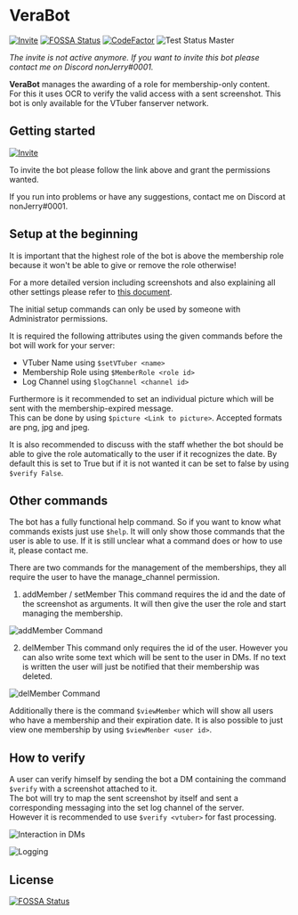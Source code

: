 # VeraBot

[![Invite](https://img.shields.io/badge/Invite%20Link-%40VeraBot-brightgreen)](https://discord.com/api/oauth2/authorize?client_id=844020223913099285&permissions=268823616&scope=bot)
[![FOSSA Status](https://app.fossa.com/api/projects/git%2Bgithub.com%2FnonJerry%2FVeraBot.svg?type=shield)](https://app.fossa.com/projects/git%2Bgithub.com%2FnonJerry%2FVeraBot?ref=badge_shield)
[![CodeFactor](https://www.codefactor.io/repository/github/nonjerry/verabot/badge)](https://www.codefactor.io/repository/github/nonjerry/verabot)
![Test Status Master](https://github.com/nonJerry/VeraBot/actions/workflows/testing.yaml/badge.svg?branch=master)
<br>

*The invite is not active anymore. If you want to invite this bot please contact me on Discord nonJerry#0001.*

**VeraBot** manages the awarding of a role for membership-only content. <br>
For this it uses OCR to verify the valid access with a sent screenshot.
This bot is only available for the VTuber fanserver network.

## Getting started

[![Invite](https://img.shields.io/badge/Invite%20Link-%40VeraBot-brightgreen)](https://discord.com/api/oauth2/authorize?client_id=844020223913099285&permissions=268823616&scope=bot)

To invite the bot please follow the link above and grant the permissions wanted.

If you run into problems or have any suggestions, contact me on Discord at nonJerry#0001.

## Setup at the beginning

It is important that the highest role of the bot is above the membership role because it won't be able to give or remove the role otherwise! <br>

For a more detailed version including screenshots and also explaining all other settings please refer to [this document](settings.md). <br>

The initial setup commands can only be used by someone with Administrator permissions. <br>

It is required the following attributes using the given commands before the bot will work for your server:
- VTuber Name using `$setVTuber <name>`
- Membership Role using `$MemberRole <role id>`
- Log Channel using `$logChannel <channel id>`

Furthermore is it recommended to set an individual picture which will be sent with the membership-expired message.<br>
This can be done by using `$picture <Link to picture>`. Accepted formats are png, jpg and jpeg.

It is also recommended to discuss with the staff whether the bot should be able to give the role automatically to the user if it recognizes the date.
By default this is set to True but if it is not wanted it can be set to false by using `$verify False`.

## Other commands

The bot has a fully functional help command. So if you want to know what commands exists just use `$help`. It will only show those commands that the user is able to use. If it is still unclear what a command does or how to use it, please contact me.

There are two commands for the management of the memberships, they all require the user to have the manage_channel permission.
1. addMember / setMember
This command requires the id and the date of the screenshot as arguments. It will then give the user the role and start managing the membership.

![addMember Command](https://user-images.githubusercontent.com/79670160/119177754-0dc2bd80-ba6d-11eb-820f-0a6bc1cadc0d.png)

2. delMember
This command only requires the id of the user. However you can also write some text which will be sent to the user in DMs.
If no text is written the user will just be notified that their membership was deleted.

![delMember Command](https://user-images.githubusercontent.com/79670160/119178160-9f322f80-ba6d-11eb-9169-66d0fed4057d.png)


Additionally there is the command `$viewMember` which will show all users who have a membership and their expiration date.
It is also possible to just view one membership by using `$viewMenber <user id>`.


## How to verify
A user can verify himself by sending the bot a DM containing the command `$verify` with a screenshot attached to it. <br>
The bot will try to map the sent screenshot by itself and sent a corresponding messaging into the set log channel of the server. <br>
However it is recommended to use `$verify <vtuber>` for fast processing. <br>

![Interaction in DMs](https://user-images.githubusercontent.com/79670160/119176809-d0a9fb80-ba6b-11eb-9aec-cadfa0135937.png)

![Logging](https://user-images.githubusercontent.com/79670160/119177186-40b88180-ba6c-11eb-835b-c3d41297f42b.png)










## License
[![FOSSA Status](https://app.fossa.com/api/projects/git%2Bgithub.com%2FnonJerry%2FVeraBot.svg?type=large)](https://app.fossa.com/projects/git%2Bgithub.com%2FnonJerry%2FVeraBot?ref=badge_large)
